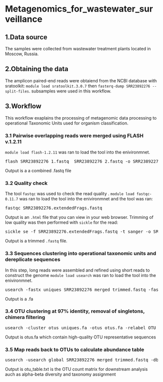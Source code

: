 # Metagenomics_for_wastewater_surveillance
## 1.Data source
The samples were collected from wastewater treatment plants located in Moscow, Russia.
## 2.Obtaining the data
The amplicon paired-end reads were obtaiend from the NCBI database with sratoolkit: ```module load sratoolkit.3.0.7``` then ```fasterq-dump SRR23892276 --split-files```. subsamples were used in this workflow.
## 3.Workflow
This workflow exaplains the processing of metagenomic data processing to operational Taxonomic Units used for organism classification.
### 3.1 Pairwise overlapping reads were merged using FLASH v.1.2.11
```module load flash-1.2.11``` was ran to load the tool into the enivironmnet. 
<pre>flash SRR23892276_1.fastq  SRR23892276_2.fastq -o SRR23892276</pre>
Output is a a combined .fastq file
### 3.2 Quality check
The tool ```fastqc``` was used to check the read quality . ```module load fastqc-0.11.7```  was ran to load the tool into the enivironmnet and the tool was ran:
<pre>fastqc SRR23892276.extendedFrags.fastq</pre>
Output is an ```.html``` file that you can view in your web browser. 
Trimming of low quality was then performed with ```sickle``` for the read:
<pre>sickle se -f SRR23892276.extendedFrags.fastq -t sanger -o SRR23892276_merged_trimmed.fastq -q 30</pre>
Output is a trimmed ```.fastq``` file.
### 3.3 Sequences clustering into operational taxonomic units and dereplicate sequences
In this step, long reads were assembled and refined using short reads to construct the genome
```module load usearch```  was ran to load the tool into the enivironmnet. 
<pre>usearch -fastx_uniques SRR23892276_merged_trimmed.fastq -fastaout uniques.fa -sizeout</pre>
Output is a .fa
### 3.4 OTU clustering at 97% identity, removal of singletons, chimera filtering
<pre>usearch -cluster_otus uniques.fa -otus otus.fa -relabel OTU</pre>
Output is otus.fa which contain high-quality OTU representative sequences
### 3.5 Map reads back to OTUs to calculate abundance table
<pre>usearch -usearch_global SRR23892276_merged_trimmed.fastq -db otus.fa -id 0.97 -strand both -otutabout otu_table.txt</pre>
Output is otu_table.txt is the OTU count matrix for downstream analysis auch as alpha-beta diversity and taxonomy assignment




